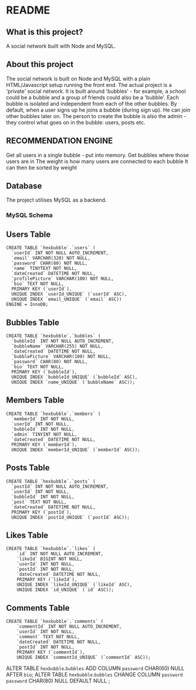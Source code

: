 # README #
## What is this project? ##
A social network built with Node and MySQL. 

## About this project ##
The social network is built on Node and MySQL with a plain HTML/Javascript setup running the front end.
The actual project is a 'private' social network. It is built around 'bubbles' - for example, a school could be a bubble and a group of friends could also be a 'bubble'.
Each bubble is isolated and independent from each of the other bubbles. 
By default, when a user signs up he joins a bubble (during sign up). He can join other bubbles later on. 
The person to create the bubble is also the admin - they control what goes on in the bubble: users, posts etc. 


## RECOMMENDATION ENGINE ##
Get all users in a single bubble - put into memory.
Get bubbles where those users are in
The weight is how many users are connected to each bubble
It can then be sorted by weight


## Database ##
The project utilises MySQL as a backend.

### MySQL Schema ###
## Users Table ##
	CREATE TABLE `hexbubble`.`users` (
	  `userId` INT NOT NULL AUTO_INCREMENT,
	  `email` VARCHAR(320) NOT NULL,
	  `password` CHAR(80) NOT NULL,
	  `name` TINYTEXT NOT NULL,
	  `dateCreated` DATETIME NOT NULL,
	  `profilePicture` VARCHAR(100) NOT NULL,
	  `bio` TEXT NOT NULL,
	  PRIMARY KEY (`userId`),
	  UNIQUE INDEX `userId_UNIQUE` (`userId` ASC),
	  UNIQUE INDEX `email_UNIQUE` (`email` ASC))
	ENGINE = InnoDB;

## Bubbles Table ##
	CREATE TABLE `hexbubble`.`bubbles` (
	  `bubbleId` INT NOT NULL AUTO_INCREMENT,
	  `bubbleName` VARCHAR(255) NOT NULL,
	  `dateCreated` DATETIME NOT NULL,
	  `bubblePicture` VARCHAR(100) NOT NULL,
	  `password` CHAR(80) NOT NULL,
	  `bio` TEXT NOT NULL,
	  PRIMARY KEY (`bubbleId`),
	  UNIQUE INDEX `bubbleId_UNIQUE` (`bubbleId` ASC),
	  UNIQUE INDEX `name_UNIQUE` (`bubbleName` ASC));

## Members Table ##
	CREATE TABLE `hexbubble`.`members` (
	  `memberId` INT NOT NULL,
	  `userId` INT NOT NULL,
	  `bubbleId` INT NOT NULL,
	  `admin` TINYINT NOT NULL,
	  `dateCreated` DATETIME NOT NULL,
	  PRIMARY KEY (`memberId`),
	  UNIQUE INDEX `memberId_UNIQUE` (`memberId` ASC));

## Posts Table ##
	CREATE TABLE `hexbubble`.`posts` (
	  `postId` INT NOT NULL AUTO_INCREMENT,
	  `userId` INT NOT NULL,
	  `bubbleId` INT NOT NULL,
	  `post` TEXT NOT NULL,
	  `dateCreated` DATETIME NOT NULL,
	  PRIMARY KEY (`postId`),
	  UNIQUE INDEX `postId_UNIQUE` (`postId` ASC));

## Likes Table ##
	CREATE TABLE `hexbubble`.`likes` (
		`id` INT NOT NULL AUTO_INCREMENT,
		`likeId` BIGINT NOT NULL,
		`userId` INT NOT NULL,
		`postId` INT NOT NULL,
		`dateCreated` DATETIME NOT NULL,
		PRIMARY KEY (`likeId`),
		UNIQUE INDEX `likeId_UNIQUE` (`likeId` ASC),
		UNIQUE INDEX `id_UNIQUE` (`id` ASC));

## Comments Table ##
	CREATE TABLE `hexbubble`.`comments` (
		`commentId` INT NOT NULL AUTO_INCREMENT,
		`userId` INT NOT NULL,
		`comment` TEXT NOT NULL,
		`dateCreated` DATETIME NOT NULL,
		`postId` INT NOT NULL,
		PRIMARY KEY (`commentId`),
		UNIQUE INDEX `commentId_UNIQUE` (`commentId` ASC));


ALTER TABLE `hexbubble`.`bubbles` 
ADD COLUMN `password` CHAR(60) NULL AFTER `bio`;
ALTER TABLE `hexbubble`.`bubbles` 
CHANGE COLUMN `password` `password` CHAR(80) NULL DEFAULT NULL ;







